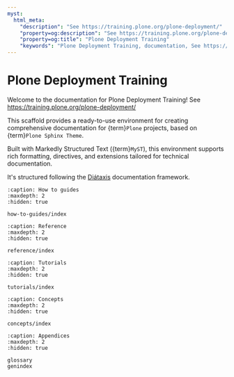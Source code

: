 ```yaml
---
myst:
  html_meta:
    "description": "See https://training.plone.org/plone-deployment/"
    "property=og:description": "See https://training.plone.org/plone-deployment/"
    "property=og:title": "Plone Deployment Training"
    "keywords": "Plone Deployment Training, documentation, See https://training.plone.org/plone-deployment/"
---
```


# Plone Deployment Training

Welcome to the documentation for Plone Deployment Training!
See https://training.plone.org/plone-deployment/

This scaffold provides a ready-to-use environment for creating comprehensive documentation for {term}`Plone` projects, based on {term}`Plone Sphinx Theme`.

Built with Markedly Structured Text ({term}`MyST`), this environment supports rich formatting, directives, and extensions tailored for technical documentation.

It's structured following the [Diátaxis](https://diataxis.fr/) documentation framework.

```{toctree}
:caption: How to guides
:maxdepth: 2
:hidden: true

how-to-guides/index
```

```{toctree}
:caption: Reference
:maxdepth: 2
:hidden: true

reference/index
```

```{toctree}
:caption: Tutorials
:maxdepth: 2
:hidden: true

tutorials/index
```

```{toctree}
:caption: Concepts
:maxdepth: 2
:hidden: true

concepts/index
```

```{toctree}
:caption: Appendices
:maxdepth: 2
:hidden: true

glossary
genindex
```
